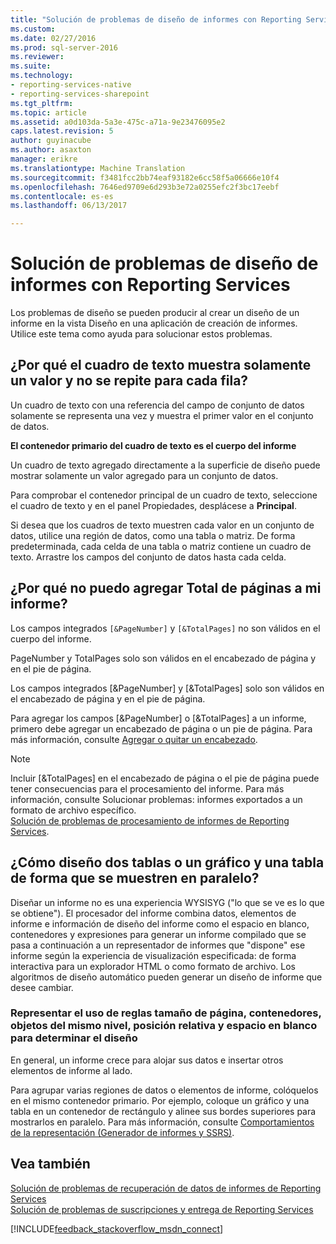 ```yaml
---
title: "Solución de problemas de diseño de informes con Reporting Services | Documentos de Microsoft"
ms.custom: 
ms.date: 02/27/2016
ms.prod: sql-server-2016
ms.reviewer: 
ms.suite: 
ms.technology:
- reporting-services-native
- reporting-services-sharepoint
ms.tgt_pltfrm: 
ms.topic: article
ms.assetid: a0d103da-5a3e-475c-a71a-9e23476095e2
caps.latest.revision: 5
author: guyinacube
ms.author: asaxton
manager: erikre
ms.translationtype: Machine Translation
ms.sourcegitcommit: f3481fcc2bb74eaf93182e6cc58f5a06666e10f4
ms.openlocfilehash: 7646ed9709e6d293b3e72a0255efc2f3bc17eebf
ms.contentlocale: es-es
ms.lasthandoff: 06/13/2017

---
```

# <a name="troubleshoot-report-design-issues-with-reporting-services"></a>Solución de problemas de diseño de informes con Reporting Services
Los problemas de diseño se pueden producir al crear un diseño de un informe en la vista Diseño en una aplicación de creación de informes. Utilice este tema como ayuda para solucionar estos problemas.   
  
## <a name="why-does-my-text-box-show-only-a-single-value-and-not-repeat-for-every-row"></a>¿Por qué el cuadro de texto muestra solamente un valor y no se repite para cada fila?  
Un cuadro de texto con una referencia del campo de conjunto de datos solamente se representa una vez y muestra el primer valor en el conjunto de datos.   
  
**El contenedor primario del cuadro de texto es el cuerpo del informe**  
  
  
Un cuadro de texto agregado directamente a la superficie de diseño puede mostrar solamente un valor agregado para un conjunto de datos.  
  
Para comprobar el contenedor principal de un cuadro de texto, seleccione el cuadro de texto y en el panel Propiedades, desplácese a **Principal**.   
  
Si desea que los cuadros de texto muestren cada valor en un conjunto de datos, utilice una región de datos, como una tabla o matriz. De forma predeterminada, cada celda de una tabla o matriz contiene un cuadro de texto. Arrastre los campos del conjunto de datos hasta cada celda.   
  
## <a name="why-cant-i-add-total-pages-to-my-report"></a>¿Por qué no puedo agregar Total de páginas a mi informe?  
Los campos integrados `[&PageNumber]` y `[&TotalPages]` no son válidos en el cuerpo del informe.   
  
PageNumber y TotalPages solo son válidos en el encabezado de página y en el pie de página.  
  
  
Los campos integrados [&PageNumber] y [&TotalPages] solo son válidos en el encabezado de página y en el pie de página.   
  
Para agregar los campos [&PageNumber] o [&TotalPages] a un informe, primero debe agregar un encabezado de página o un pie de página. Para más información, consulte [Agregar o quitar un encabezado](../../reporting-services/report-design/add-or-remove-a-page-header-or-footer-report-builder-and-ssrs.md).  
  
> [!NOTE]  
> Incluir [&TotalPages] en el encabezado de página o el pie de página puede tener consecuencias para el procesamiento del informe. Para más información, consulte Solucionar problemas: informes exportados a un formato de archivo específico.  
[Solución de problemas de procesamiento de informes de Reporting Services](../../reporting-services/troubleshooting/troubleshoot-processing-of-reporting-services-reports.md).  
  
## <a name="how-do-i-design-two-tables-or-a-chart-and-a-table-to-display-side-by-side"></a>¿Cómo diseño dos tablas o un gráfico y una tabla de forma que se muestren en paralelo?  
Diseñar un informe no es una experiencia WYSISYG ("lo que se ve es lo que se obtiene"). El procesador del informe combina datos, elementos de informe e información de diseño del informe como el espacio en blanco, contenedores y expresiones para generar un informe compilado que se pasa a continuación a un representador de informes que "dispone" ese informe según la experiencia de visualización especificada: de forma interactiva para un explorador HTML o como formato de archivo. Los algoritmos de diseño automático pueden generar un diseño de informe que desee cambiar.   
  
### <a name="rendering-rules-use-page-size-containers-peer-objects-relative-placement-and-white-space-to-determine-layout"></a>Representar el uso de reglas tamaño de página, contenedores, objetos del mismo nivel, posición relativa y espacio en blanco para determinar el diseño  
En general, un informe crece para alojar sus datos e insertar otros elementos de informe al lado.   
  
Para agrupar varias regiones de datos o elementos de informe, colóquelos en el mismo contenedor primario. Por ejemplo, coloque un gráfico y una tabla en un contenedor de rectángulo y alinee sus bordes superiores para mostrarlos en paralelo. Para más información, consulte [Comportamientos de la representación (Generador de informes y SSRS)](../../reporting-services/report-design/rendering-behaviors-report-builder-and-ssrs.md).  
  
## <a name="see-also"></a>Vea también  
[Solución de problemas de recuperación de datos de informes de Reporting Services](../../reporting-services/troubleshooting/troubleshoot-data-retrieval-issues-with-reporting-services-reports.md)  
[Solución de problemas de suscripciones y entrega de Reporting Services](../../reporting-services/troubleshooting/troubleshoot-reporting-services-subscriptions-and-delivery.md)  
  
  
  

[!INCLUDE[feedback_stackoverflow_msdn_connect](../../includes/feedback-stackoverflow-msdn-connect.md)]


